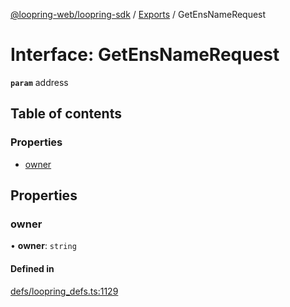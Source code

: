 [@loopring-web/loopring-sdk](../README.md) / [Exports](../modules.md) / GetEnsNameRequest

# Interface: GetEnsNameRequest

**`param`** address

## Table of contents

### Properties

- [owner](GetEnsNameRequest.md#owner)

## Properties

### owner

• **owner**: `string`

#### Defined in

[defs/loopring_defs.ts:1129](https://github.com/Loopring/loopring_sdk/blob/5861d10/src/defs/loopring_defs.ts#L1129)
